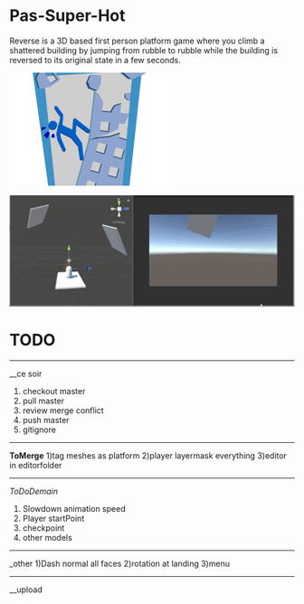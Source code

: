 # Pas-Super-Hot

Reverse is a 3D based first person platform game where you climb a shattered building by jumping from rubble to rubble while the building is reversed to its original state in a few seconds.

![logo](media/logo.png)

![gameplay](media/gameplay.gif)

# TODO


_____________
__ce soir
1) checkout master
2) pull master
3) review merge conflict
4) push master
5) gitignore
_____________
__ToMerge__
1)tag meshes as platform
2)player layermask everything
3)editor in editorfolder
___________
_ToDoDemain_
1) Slowdown animation speed
2) Player startPoint
3) checkpoint
4) other models
___________
_other
1)Dash normal all faces
2)rotation at landing
3)menu
___________
__upload
